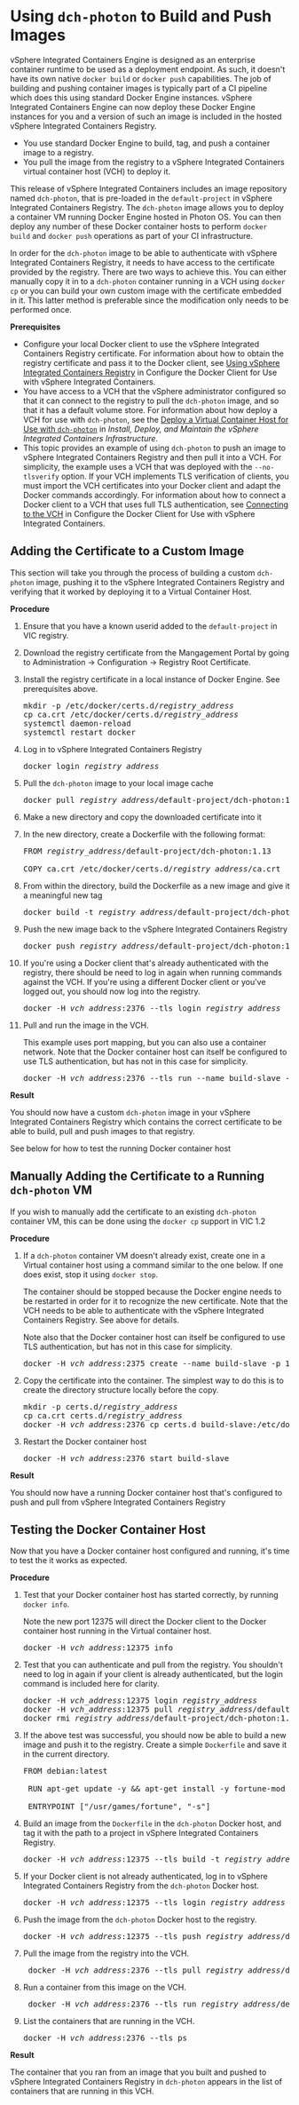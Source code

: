 # Using `dch-photon` to Build and Push Images

vSphere Integrated Containers Engine is designed as an enterprise container runtime to be used as a deployment endpoint. As such, it doesn't have its own native `docker build` or `docker push` capabilities. The job of building and pushing container images is typically part of a CI pipeline which does this using standard Docker Engine instances. vSphere Integrated Containers Engine can now deploy these Docker Engine instances for you and a version of such an image is included in the hosted vSphere Integrated Containers Registry.

- You use standard Docker Engine to build, tag, and push a container image to a registry.
- You pull the image from the registry to a vSphere Integrated Containers virtual container host (VCH) to deploy it.

This release of vSphere Integrated Containers includes an image repository named `dch-photon`, that is pre-loaded in the `default-project` in vSphere Integrated Containers Registry. The `dch-photon` image allows you to deploy a container VM running Docker Engine hosted in Photon OS. You can then deploy any number of these Docker container hosts to perform `docker build` and `docker push` operations as part of your CI infrastructure. 

In order for the `dch-photon` image to be able to authenticate with vSphere Integrated Containers Registry, it needs to have access to the certificate provided by the registry. There are two ways to achieve this. You can either manually copy it in to a `dch-photon` container running in a VCH using `docker cp` or you can build your own custom image with the certificate embedded in it. This latter method is preferable since the modification only needs to be performed once.

**Prerequisites**

- Configure your local Docker client to use the vSphere Integrated Containers Registry certificate. For information about how to obtain the registry certificate and pass it to the Docker client, see [Using vSphere Integrated Containers Registry](configure_docker_client.md#registry) in Configure the Docker Client for Use with vSphere Integrated Containers.
- You have access to a VCH that the vSphere administrator configured so that it can connect to the registry to pull the `dch-photon` image, and so that it has a default volume store. For information about how deploy a VCH for use with `dch-photon`, see the [Deploy a Virtual Container Host for Use with `dch-photon`](../vic_vsphere_admin/deploy_vch_dchphoton.md) in *Install, Deploy, and Maintain the vSphere Integrated Containers Infrastructure*.
- This topic provides an example of using `dch-photon` to push an image to vSphere Integrated Containers Registry and then pull it into a VCH. For simplicity, the example uses a VCH that was deployed with the `--no-tlsverify` option. If your VCH implements TLS verification of clients, you must import the VCH certificates into your Docker client and adapt the Docker commands accordingly. For information about how to connect a Docker client to a VCH that uses full TLS authentication, see [Connecting to the VCH](configure_docker_client.md#connectvch) in Configure the Docker Client for Use with vSphere Integrated Containers.  

## Adding the Certificate to a Custom Image ##

This section will take you through the process of building a custom `dch-photon` image, pushing it to the vSphere Integrated Containers Registry and verifying that it worked by deploying it to a Virtual Container Host.

**Procedure**

1. Ensure that you have a known userid added to the `default-project` in VIC registry.

2. Download the registry certificate from the Mangagement Portal by going to Administration -> Configuration -> Registry Root Certificate.

3. Install the registry certificate in a local instance of Docker Engine. See prerequisites above.

    <pre>mkdir -p /etc/docker/certs.d/<i>registry_address</i>
   cp ca.crt /etc/docker/certs.d/<i>registry_address</i>
   systemctl daemon-reload
   systemctl restart docker</pre>

4. Log in to vSphere Integrated Containers Registry

    <pre>docker login <i>registry_address</i></pre> 

5. Pull the `dch-photon` image to your local image cache

    <pre>docker pull <i>registry_address</i>/default-project/dch-photon:1.13</pre> 

6. Make a new directory and copy the downloaded certificate into it

7. In the new directory, create a Dockerfile with the following format:

    <pre>FROM <i>registry_address</i>/default-project/dch-photon:1.13
    
   COPY ca.crt /etc/docker/certs.d/<i>registry_address</i>/ca.crt</pre>

8. From within the directory, build the Dockerfile as a new image and give it a meaningful new tag

    <pre>docker build -t <i>registry_address</i>/default-project/dch-photon:1.13-cert .</pre> 

9. Push the new image back to the vSphere Integrated Containers Registry

    <pre>docker push <i>registry_address</i>/default-project/dch-photon:1.13-cert</pre> 

10. If you're using a Docker client that's already authenticated with the registry, there should be need to log in again when running commands against the VCH. If you're using a different Docker client or you've logged out, you should now log into the registry.

    <pre>docker -H <i>vch_address</i>:2376 --tls login <i>registry_address</i></pre> 

11. Pull and run the image in the VCH. 

    This example uses port mapping, but you can also use a container network. Note that the Docker container host can itself be configured to use TLS authentication, but has not in this case for simplicity.

    <pre>docker -H <i>vch_address</i>:2376 --tls run --name build-slave -d -p 12375:2375 <i>registry_address</i>/default-project/dch-photon:1.13-cert</pre> 

**Result**

You should now have a custom `dch-photon` image in your vSphere Integrated Containers Registry which contains the correct certificate to be able to build, pull and push images to that registry.

See below for how to test the running Docker container host

## Manually Adding the Certificate to a Running `dch-photon` VM ##

If you wish to manually add the certificate to an existing `dch-photon` container VM, this can be done using the `docker cp` support in VIC 1.2

**Procedure**

1. If a `dch-photon` container VM doesn't already exist, create one in a Virtual container host using a command similar to the one below. If one does exist, stop it using `docker stop`. 

    The container should be stopped because the Docker engine needs to be restarted in order for it to recognize the new certificate. Note that the VCH needs to be able to authenticate with the vSphere Integrated Containers Registry. See above for details. 
    
    Note also that the Docker container host can itself be configured to use TLS authentication, but has not in this case for simplicity.

    <pre>docker -H <i>vch_address</i>:2375 create --name build-slave -p 12375:2375 <i>registry_address</i>/default-project/dch-photon:1.13-cert</pre>
    
2. Copy the certificate into the container. The simplest way to do this is to create the directory structure locally before the copy.

    <pre>mkdir -p certs.d/<i>registry_address</i>
   cp ca.crt certs.d/<i>registry_address</i>
   docker -H <i>vch_address</i>:2376 cp certs.d build-slave:/etc/docker</pre>
    
3. Restart the Docker container host

    <pre>docker -H <i>vch_address</i>:2376 start build-slave</pre>
    
**Result**

You should now have a running Docker container host that's configured to push and pull from vSphere Integrated Containers Registry
    
## Testing the Docker Container Host ##

Now that you have a Docker container host configured and running, it's time to test the it works as expected.

**Procedure**

1. Test that your Docker container host has started correctly, by running `docker info`. 

    Note the new port 12375 will direct the Docker client to the Docker container host running in the Virtual container host.

    <pre>docker -H <i>vch_address</i>:12375 info</pre> 

2. Test that you can authenticate and pull from the registry. You shouldn't need to log in again if your client is already authenticated, but the login command is included here for clarity.

    <pre>docker -H <i>vch_address</i>:12375 login <i>registry_address</i>
   docker -H <i>vch_address</i>:12375 pull <i>registry_address</i>/default-project/dch-photon:1.13-cert
   docker rmi <i>registry_address</i>/default-project/dch-photon:1.13-cert</pre>
    
3. If the above test was successful, you should now be able to build a new image and push it to the registry. Create a simple `Dockerfile` and save it in the current directory.

    <pre>FROM debian:latest

    RUN apt-get update -y && apt-get install -y fortune-mod fortunes

    ENTRYPOINT ["/usr/games/fortune", "-s"]</pre>

4. Build an image from the `Dockerfile` in the `dch-photon` Docker host, and tag it with the path to a project in vSphere Integrated Containers Registry. 

    <pre>docker -H <i>vch_address</i>:12375 --tls build -t <i>registry_address</i>/default-project/test-container .</pre>

8. If your Docker client is not already authenticated, log in to vSphere Integrated Containers Registry from the `dch-photon` Docker host. 

    <pre>docker -H <i>vch_address</i>:12375 --tls login <i>registry_address</i></pre>

6. Push the image from the `dch-photon` Docker host to the registry. 

    <pre>docker -H <i>vch_address</i>:12375 --tls push <i>registry_address</i>/default-project/test-container</pre>

6. Pull the image from the registry into the VCH. 

    <pre> docker -H <i>vch_address</i>:2376 --tls pull <i>registry_address</i>/default-project/test-container</pre>

6. Run a container from this image on the VCH. 

    <pre> docker -H <i>vch_address</i>:2376 --tls run <i>registry_address</i>/default-project/test-container</pre>

6. List the containers that are running in the VCH. 

    <pre>docker -H <i>vch_address</i>:2376 --tls ps</pre>

**Result**

The container that you ran from an image that you built and pushed to vSphere Integrated Containers Registry in `dch-photon` appears in the list of containers that are running in this VCH.
